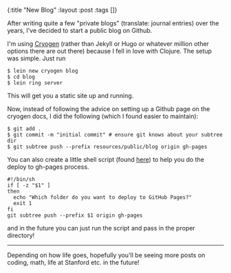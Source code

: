 {:title "New Blog"
 :layout :post
 :tags  []}

After writing quite a few "private blogs" (translate: journal entries) over the years, I've decided to start a public blog on Github.

I'm using [Cryogen](http://cryogenweb.org/) (rather than Jekyll or Hugo or whatever million other options there are out there) because I fell in love with Clojure. The setup was simple. Just run

    $ lein new cryogen blog
    $ cd blog
    $ lein ring server

This will get you a static site up and running.

Now, instead of following the advice on setting up a Github page on the cryogen docs, I did the following (which I found easier to maintain):

    $ git add .
    $ git commit -m "initial commit" # ensure git knows about your subtree dir
    $ git subtree push --prefix resources/public/blog origin gh-pages

You can also create a little shell script (found [here](https://gist.github.com/cobyism/4730490)) to help you do the deploy to gh-pages process.

    #!/bin/sh
    if [ -z "$1" ]
    then
      echo "Which folder do you want to deploy to GitHub Pages?"
      exit 1
    fi
    git subtree push --prefix $1 origin gh-pages

and in the future you can just run the script and pass in the proper directory!

---

Depending on how life goes, hopefully you'll be seeing more posts on coding, math, life at Stanford etc. in the future!

